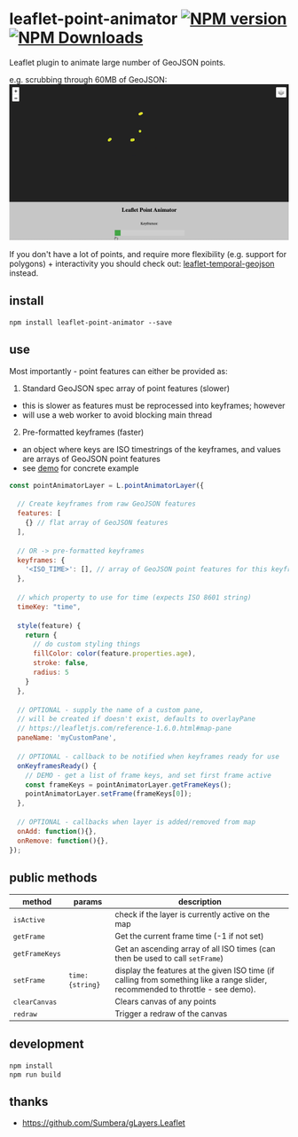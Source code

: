 # leaflet-point-animator [![NPM version][npm-image]][npm-url] [![NPM Downloads][npm-downloads-image]][npm-url]

Leaflet plugin to animate large number of GeoJSON points.

e.g. scrubbing through 60MB of GeoJSON:
![Screenshot](/screenshots/keyframes.gif?raw=true)

If you don't have a lot of points, and require more flexibility (e.g. support for polygons) + interactivity you should check out: [leaflet-temporal-geojson](https://github.com/onaci/leaflet-temporal-geojson) instead.

## install
```shell
npm install leaflet-point-animator --save
```

## use

Most importantly - point features can either be provided as:
1. Standard GeoJSON spec array of point features (slower)
  - this is slower as features must be reprocessed into keyframes; however
  - will use a web worker to avoid blocking main thread
2. Pre-formatted keyframes (faster)
  - an object where keys are ISO timestrings of the keyframes, and values are arrays of GeoJSON point features 
  - see [demo](https://onaci.github.io/leaflet-point-animator/) for concrete example

```javascript
const pointAnimatorLayer = L.pointAnimatorLayer({
  
  // Create keyframes from raw GeoJSON features
  features: [
    {} // flat array of GeoJSON features
  ],

  // OR -> pre-formatted keyframes
  keyframes: { 
    '<ISO_TIME>': [], // array of GeoJSON point features for this keyframe 
  },

  // which property to use for time (expects ISO 8601 string)
  timeKey: "time",
  
  style(feature) {
    return {
      // do custom styling things
      fillColor: color(feature.properties.age),
      stroke: false,
      radius: 5
    }
  },

  // OPTIONAL - supply the name of a custom pane,
  // will be created if doesn't exist, defaults to overlayPane
  // https://leafletjs.com/reference-1.6.0.html#map-pane
  paneName: 'myCustomPane',
  
  // OPTIONAL - callback to be notified when keyframes ready for use
  onKeyframesReady() {
    // DEMO - get a list of frame keys, and set first frame active
    const frameKeys = pointAnimatorLayer.getFrameKeys();
    pointAnimatorLayer.setFrame(frameKeys[0]);
  },

  // OPTIONAL - callbacks when layer is added/removed from map
  onAdd: function(){},
  onRemove: function(){},
});
```

## public methods

|method|params|description|
|---|---|---|
|`isActive`||check if the layer is currently active on the map|
|`getFrame`||Get the current frame time (-1 if not set)|
|`getFrameKeys`||Get an ascending array of all ISO times (can then be used to call `setFrame`)|
|`setFrame`|`time: {string}`|display the features at the given ISO time (if calling from something like a range slider, recommended to throttle - see demo). 
|`clearCanvas`||Clears canvas of any points|
|`redraw`||Trigger a redraw of the canvas|


## development
```shell
npm install 
npm run build
```

## thanks
- https://github.com/Sumbera/gLayers.Leaflet

[npm-image]: https://badge.fury.io/js/leaflet-point-animator.svg
[npm-url]: https://www.npmjs.com/package/leaflet-point-animator
[npm-downloads-image]: https://img.shields.io/npm/dt/leaflet-point-animator.svg